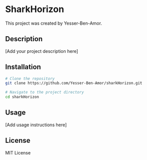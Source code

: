 # SharkHorizon

This project was created by Yesser-Ben-Amor.

## Description

[Add your project description here]

## Installation

```bash
# Clone the repository
git clone https://github.com/Yesser-Ben-Amor/sharkHorizon.git

# Navigate to the project directory
cd sharkHorizon
```

## Usage

[Add usage instructions here]

## License

MIT License
